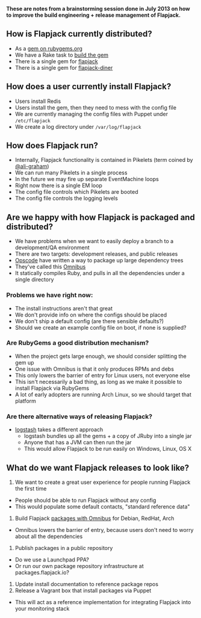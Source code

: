 **These are notes from a brainstorming session done in July 2013 on how to improve the build engineering + release management of Flapjack.**

## How is Flapjack currently distributed?

* As a [gem on rubygems.org](https://rubygems.org/gems/flapjack)
* We have a Rake task to [build the gem](https://github.com/flapjack/flapjack/wiki/DEVELOPING#releasing)
* There is a single gem for [flapjack](https://rubygems.org/gems/flapjack)
* There is a single gem for [flapjack-diner](https://rubygems.org/gems/flapjack-diner)

## How does a user currently install Flapjack?

* Users install Redis
* Users install the gem, then they need to mess with the config file
* We are currently managing the config files with Puppet under `/etc/flapjack`
* We create a log directory under `/var/log/flapjack`

## How does Flapjack run?

* Internally, Flapjack functionality is contained in Pikelets (term coined by [@ali-graham](https://github.com/ali-graham)\)
* We can run many Pikelets in a single process
* In the future we may fire up separate EventMachine loops
* Right now there is a single EM loop
* The config file controls which Pikelets are booted
* The config file controls the logging levels

## Are we happy with how Flapjack is packaged and distributed?

* We have problems when we want to easily deploy a branch to a development/QA environment
* There are two targets: development releases, and public releases
* [Opscode](http://opscode.com) have written a way to package up large dependency trees
* They've called this [Omnibus](https://github.com/opscode/omnibus)
* It statically compiles Ruby, and pulls in all the dependencies under a single directory

### Problems we have right now:

* The install instructions aren't that great
* We don't provide info on where the configs should be placed
* We don't ship a default config (are there sensible defaults?)
* Should we create an example config file on boot, if none is supplied?

### Are RubyGems a good distribution mechanism?

* When the project gets large enough, we should consider splitting the gem up
* One issue with Omnibus is that it only produces RPMs and debs
* This only lowers the barrier of entry for Linux users, not everyone else
* This isn't necessarily a bad thing, as long as we make it possible to install Flapjack via RubyGems
* A lot of early adopters are running Arch Linux, so we should target that platform

### Are there alternative ways of releasing Flapjack?

* [logstash](http://logstash.net) takes a different approach
  * logstash bundles up all the gems + a copy of JRuby into a single jar
  * Anyone that has a JVM can then run the jar
  * This would allow Flapjack to be run easily on Windows, Linux, OS X

## What do we want Flapjack releases to look like?

1. We want to create a great user experience for people running Flapjack the first time
  * People should be able to run Flapjack without any config
  * This would populate some default contacts, "standard reference data"
1. Build Flapjack [packages with Omnibus](https://github.com/flapjack/omnibus-flapjack) for Debian, RedHat, Arch 
  * Omnibus lowers the barrier of entry, because users don't need to worry about all the dependencies
1. Publish packages in a public repository
  * Do we use a Launchpad PPA?
  * Or run our own package repository infrastructure at packages.flapjack.io?
1. Update install documentation to reference package repos
1. Release a Vagrant box that install packages via Puppet
  * This will act as a reference implementation for integrating Flapjack into your monitoring stack
